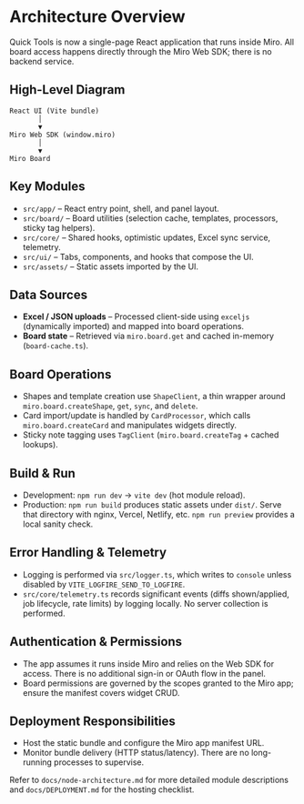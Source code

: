 # Architecture Overview

Quick Tools is now a single-page React application that runs inside Miro. All board access happens directly through the Miro Web SDK; there is no backend service.

## High-Level Diagram

```
React UI (Vite bundle)
       │
       ▼
Miro Web SDK (window.miro)
       │
       ▼
Miro Board
```

## Key Modules

- `src/app/` – React entry point, shell, and panel layout.
- `src/board/` – Board utilities (selection cache, templates, processors, sticky tag helpers).
- `src/core/` – Shared hooks, optimistic updates, Excel sync service, telemetry.
- `src/ui/` – Tabs, components, and hooks that compose the UI.
- `src/assets/` – Static assets imported by the UI.

## Data Sources

- **Excel / JSON uploads** – Processed client-side using `exceljs` (dynamically imported) and mapped into board operations.
- **Board state** – Retrieved via `miro.board.get` and cached in-memory (`board-cache.ts`).

## Board Operations

- Shapes and template creation use `ShapeClient`, a thin wrapper around `miro.board.createShape`, `get`, `sync`, and `delete`.
- Card import/update is handled by `CardProcessor`, which calls `miro.board.createCard` and manipulates widgets directly.
- Sticky note tagging uses `TagClient` (`miro.board.createTag` + cached lookups).

## Build & Run

- Development: `npm run dev` → `vite dev` (hot module reload).
- Production: `npm run build` produces static assets under `dist/`. Serve that directory with nginx, Vercel, Netlify, etc. `npm run preview` provides a local sanity check.

## Error Handling & Telemetry

- Logging is performed via `src/logger.ts`, which writes to `console` unless disabled by `VITE_LOGFIRE_SEND_TO_LOGFIRE`.
- `src/core/telemetry.ts` records significant events (diffs shown/applied, job lifecycle, rate limits) by logging locally. No server collection is performed.

## Authentication & Permissions

- The app assumes it runs inside Miro and relies on the Web SDK for access. There is no additional sign-in or OAuth flow in the panel.
- Board permissions are governed by the scopes granted to the Miro app; ensure the manifest covers widget CRUD.

## Deployment Responsibilities

- Host the static bundle and configure the Miro app manifest URL.
- Monitor bundle delivery (HTTP status/latency). There are no long-running processes to supervise.

Refer to `docs/node-architecture.md` for more detailed module descriptions and `docs/DEPLOYMENT.md` for the hosting checklist.
